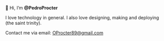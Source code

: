 👋 Hi, I’m **@PedroProcter**

I love technology in general. I also love designing, making and deploying (the saint trinity).

Contact me via email: OProcter89@gmail.com


<!---
PedroProcter/PedroProcter is a ✨ special ✨ repository because its `README.md` (this file) appears on your GitHub profile.
You can click the Preview link to take a look at your changes.
--->
